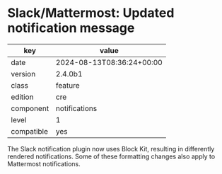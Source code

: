 [//]: # (werk v2)
# Slack/Mattermost: Updated notification message

key        | value
---------- | ---
date       | 2024-08-13T08:36:24+00:00
version    | 2.4.0b1
class      | feature
edition    | cre
component  | notifications
level      | 1
compatible | yes

The Slack notification plugin now uses Block Kit, resulting in differently
rendered notifications. Some of these formatting changes also apply to
Mattermost notifications.
